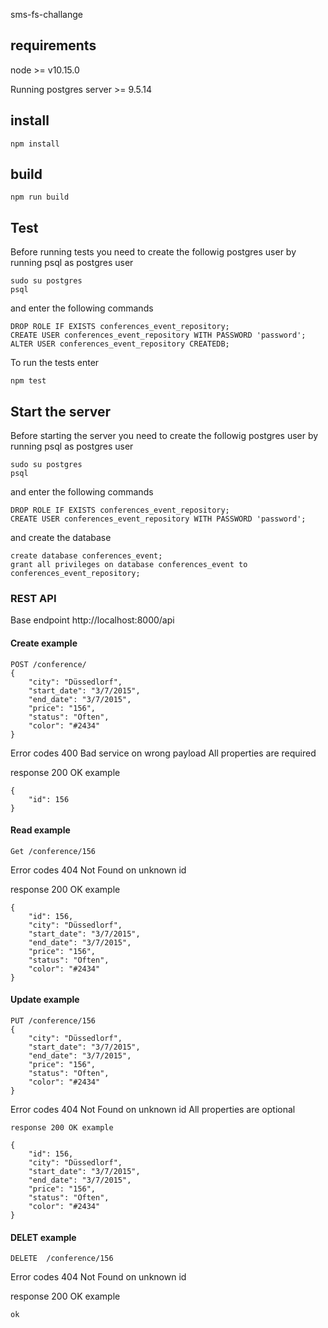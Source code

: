 sms-fs-challange

## requirements

node >= v10.15.0

Running postgres server >= 9.5.14

## install

```
npm install
```

## build

```
npm run build
```

## Test

Before running tests you need to create the followig postgres user by running psql as postgres user

```
sudo su postgres
psql
```

and enter the following commands

```
DROP ROLE IF EXISTS conferences_event_repository;
CREATE USER conferences_event_repository WITH PASSWORD 'password';
ALTER USER conferences_event_repository CREATEDB;
```

To run the tests enter

```
npm test
```

## Start the server

Before starting the server you need to create the followig postgres user by running psql as postgres user

```
sudo su postgres
psql
```

and enter the following commands

```
DROP ROLE IF EXISTS conferences_event_repository;
CREATE USER conferences_event_repository WITH PASSWORD 'password';
```

and create the database

```
create database conferences_event;
grant all privileges on database conferences_event to conferences_event_repository;
```

### REST API

Base endpoint http://localhost:8000/api

#### Create example

```
POST /conference/
{
    "city": "Düssedlorf",
    "start_date": "3/7/2015",
    "end_date": "3/7/2015",
    "price": "156",
    "status": "Often",
    "color": "#2434"
}
```

Error codes 400 Bad service on wrong payload
All properties are required

response 200 OK example
```
{
    "id": 156
}
```

#### Read example
```
Get /conference/156
```

Error codes 404 Not Found on unknown id

response 200 OK example
```
{
    "id": 156,
    "city": "Düssedlorf",
    "start_date": "3/7/2015",
    "end_date": "3/7/2015",
    "price": "156",
    "status": "Often",
    "color": "#2434"
}
```

#### Update example
```
PUT /conference/156
{
    "city": "Düssedlorf",
    "start_date": "3/7/2015",
    "end_date": "3/7/2015",
    "price": "156",
    "status": "Often",
    "color": "#2434"
}
```

Error codes 404 Not Found on unknown id
All properties are optional

```
response 200 OK example

{
    "id": 156,
    "city": "Düssedlorf",
    "start_date": "3/7/2015",
    "end_date": "3/7/2015",
    "price": "156",
    "status": "Often",
    "color": "#2434"
}
```

#### DELET example
```
DELETE  /conference/156
```

Error codes 404 Not Found on unknown id

response 200 OK example
```
ok
```